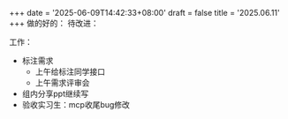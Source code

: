 +++
date = '2025-06-09T14:42:33+08:00'
draft = false
title = '2025.06.11'
+++
做的好的：
待改进：


<!--more-->
工作：
- 标注需求
  - 上午给标注同学接口
  - 上午需求评审会
- 组内分享ppt继续写
- 验收实习生：mcp收尾bug修改